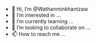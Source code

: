 - 👋 Hi, I’m @Wathanminkhantzaw
- 👀 I’m interested in ...
- 🌱 I’m currently learning ...
- 💞️ I’m looking to collaborate on ...
- 📫 How to reach me ...

<!---
Wathanminkhantzaw/Wathanminkhantzaw is a ✨ special ✨ repository because its `README.md` (this file) appears on your GitHub profile.
You can click the Preview link to take a look at your changes.
--->
